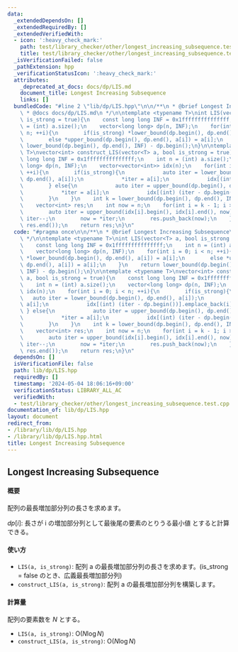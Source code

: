 ```yaml
---
data:
  _extendedDependsOn: []
  _extendedRequiredBy: []
  _extendedVerifiedWith:
  - icon: ':heavy_check_mark:'
    path: test/library_checker/other/longest_increasing_subsequence.test.cpp
    title: test/library_checker/other/longest_increasing_subsequence.test.cpp
  _isVerificationFailed: false
  _pathExtension: hpp
  _verificationStatusIcon: ':heavy_check_mark:'
  attributes:
    _deprecated_at_docs: docs/dp/LIS.md
    document_title: Longest Increasing Subsequence
    links: []
  bundledCode: "#line 2 \"lib/dp/LIS.hpp\"\n\n/**\n * @brief Longest Increasing Subsequence\n\
    \ * @docs docs/dp/LIS.md\n */\n\ntemplate <typename T>\nint LIS(vector<T> a, bool\
    \ is_strong = true){\n    const long long INF = 0x1fffffffffffffff;\n    int n\
    \ = (int) a.size();\n    vector<long long> dp(n, INF);\n    for(int i = 0; i <\
    \ n; ++i){\n        if(is_strong) *lower_bound(dp.begin(), dp.end(), a[i]) = a[i];\n\
    \        else *upper_bound(dp.begin(), dp.end(), a[i]) = a[i];\n    }\n    return\
    \ lower_bound(dp.begin(), dp.end(), INF) - dp.begin();\n}\n\ntemplate <typename\
    \ T>\nvector<int> construct_LIS(vector<T> a, bool is_strong = true){\n    const\
    \ long long INF = 0x1fffffffffffffff;\n    int n = (int) a.size();\n    vector<long\
    \ long> dp(n, INF);\n    vector<vector<int>> idx(n);\n    for(int i = 0; i < n;\
    \ ++i){\n        if(is_strong){\n            auto iter = lower_bound(dp.begin(),\
    \ dp.end(), a[i]);\n            *iter = a[i];\n            idx[(int) (iter - dp.begin())].emplace_back(i);\n\
    \        } else{\n            auto iter = upper_bound(dp.begin(), dp.end(), a[i]);\n\
    \            *iter = a[i];\n            idx[(int) (iter - dp.begin())].emplace_back(i);\n\
    \        }\n    }\n    int k = lower_bound(dp.begin(), dp.end(), INF) - dp.begin();\n\
    \    vector<int> res;\n    int now = n;\n    for(int i = k - 1; i >= 0; --i){\n\
    \        auto iter = upper_bound(idx[i].begin(), idx[i].end(), now);\n       \
    \ iter--;\n        now = *iter;\n        res.push_back(now);\n    }\n    reverse(res.begin(),\
    \ res.end());\n    return res;\n}\n"
  code: "#pragma once\n\n/**\n * @brief Longest Increasing Subsequence\n * @docs docs/dp/LIS.md\n\
    \ */\n\ntemplate <typename T>\nint LIS(vector<T> a, bool is_strong = true){\n\
    \    const long long INF = 0x1fffffffffffffff;\n    int n = (int) a.size();\n\
    \    vector<long long> dp(n, INF);\n    for(int i = 0; i < n; ++i){\n        if(is_strong)\
    \ *lower_bound(dp.begin(), dp.end(), a[i]) = a[i];\n        else *upper_bound(dp.begin(),\
    \ dp.end(), a[i]) = a[i];\n    }\n    return lower_bound(dp.begin(), dp.end(),\
    \ INF) - dp.begin();\n}\n\ntemplate <typename T>\nvector<int> construct_LIS(vector<T>\
    \ a, bool is_strong = true){\n    const long long INF = 0x1fffffffffffffff;\n\
    \    int n = (int) a.size();\n    vector<long long> dp(n, INF);\n    vector<vector<int>>\
    \ idx(n);\n    for(int i = 0; i < n; ++i){\n        if(is_strong){\n         \
    \   auto iter = lower_bound(dp.begin(), dp.end(), a[i]);\n            *iter =\
    \ a[i];\n            idx[(int) (iter - dp.begin())].emplace_back(i);\n       \
    \ } else{\n            auto iter = upper_bound(dp.begin(), dp.end(), a[i]);\n\
    \            *iter = a[i];\n            idx[(int) (iter - dp.begin())].emplace_back(i);\n\
    \        }\n    }\n    int k = lower_bound(dp.begin(), dp.end(), INF) - dp.begin();\n\
    \    vector<int> res;\n    int now = n;\n    for(int i = k - 1; i >= 0; --i){\n\
    \        auto iter = upper_bound(idx[i].begin(), idx[i].end(), now);\n       \
    \ iter--;\n        now = *iter;\n        res.push_back(now);\n    }\n    reverse(res.begin(),\
    \ res.end());\n    return res;\n}\n"
  dependsOn: []
  isVerificationFile: false
  path: lib/dp/LIS.hpp
  requiredBy: []
  timestamp: '2024-05-04 18:06:16+09:00'
  verificationStatus: LIBRARY_ALL_AC
  verifiedWith:
  - test/library_checker/other/longest_increasing_subsequence.test.cpp
documentation_of: lib/dp/LIS.hpp
layout: document
redirect_from:
- /library/lib/dp/LIS.hpp
- /library/lib/dp/LIS.hpp.html
title: Longest Increasing Subsequence
---
```

## Longest Increasing Subsequence

#### 概要

配列の最長増加部分列の長さを求めます。

$dp[i]$: 長さが i の増加部分列として最後尾の要素のとりうる最小値
とすると計算できる。

#### 使い方

- `LIS(a, is_strong)`: 配列 a の最長増加部分列の長さを求めます。(is_strong = false のとき、広義最長増加部分列)
- `construct_LIS(a, is_strong)`: 配列 a の最長増加部分列を構築します。

#### 計算量

配列の要素数を $N$ とする。
- `LIS(a, is_strong)`: $\mathrm{O}(N \log N)$
- `construct_LIS(a, is_strong)`: $\mathrm{O}(N \log N)$